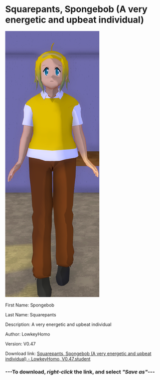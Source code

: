# Squarepants, Spongebob (A very energetic and upbeat individual)

<img src="https://raw.githubusercontent.com/Arbiter1223/Daigaku-Gurashi-Custom-Students/master/Students/Files/Squarepants%2C%20Spongebob%20(A%20very%20energetic%20and%20upbeat%20individual).png" title="Squarepants, Spongebob (A very energetic and upbeat individual) - LowkeyHomo, V0.47">

First Name: Spongebob

Last Name: Squarepants

Description: A very energetic and upbeat individual

Author: LowkeyHomo

Version: V0.47

Download link: <a href="https://raw.githubusercontent.com/Arbiter1223/Daigaku-Gurashi-Custom-Students/master/Students/Files/Squarepants%2C%20Spongebob%20(A%20very%20energetic%20and%20upbeat%20individual)%20-%20LowkeyHomo%2C%20V0.47.student">Squarepants, Spongebob (A very energetic and upbeat individual) - LowkeyHomo, V0.47.student</a>

### ---**To download, _right-click_ the link, and select _"Save as"_**---
